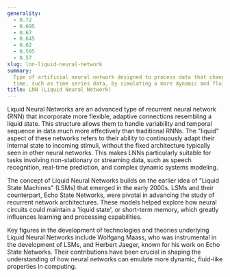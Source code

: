 ```yaml
---
generality:
  - 0.72
  - 0.695
  - 0.67
  - 0.645
  - 0.62
  - 0.595
  - 0.57
slug: lnn-liquid-neural-network
summary:
  Type of artificial neural network designed to process data that changes over
  time, such as time series data, by simulating a more dynamic and fluid-like behavior.
title: LNN (Liquid Neural Network)
---
```


Liquid Neural Networks are an advanced type of recurrent neural network (RNN) that incorporate more flexible, adaptive connections resembling a liquid state. This structure allows them to handle variability and temporal sequence in data much more effectively than traditional RNNs. The "liquid" aspect of these networks refers to their ability to continuously adapt their internal state to incoming stimuli, without the fixed architecture typically seen in other neural networks. This makes LNNs particularly suitable for tasks involving non-stationary or streaming data, such as speech recognition, real-time prediction, and complex dynamic systems modeling.

The concept of Liquid Neural Networks builds on the earlier idea of "Liquid State Machines" (LSMs) that emerged in the early 2000s. LSMs and their counterpart, Echo State Networks, were pivotal in advancing the study of recurrent network architectures. These models helped explore how neural circuits could maintain a 'liquid state', or short-term memory, which greatly influences learning and processing capabilities.

Key figures in the development of technologies and theories underlying Liquid Neural Networks include Wolfgang Maass, who was instrumental in the development of LSMs, and Herbert Jaeger, known for his work on Echo State Networks. Their contributions have been crucial in shaping the understanding of how neural networks can emulate more dynamic, fluid-like properties in computing.
